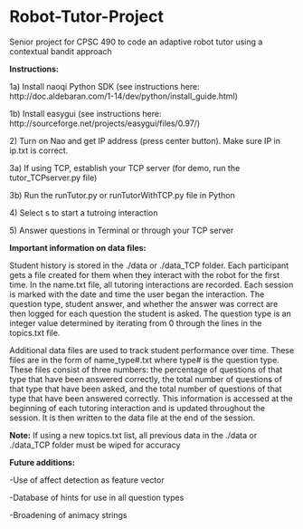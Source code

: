 # Robot-Tutor-Project
Senior project for CPSC 490 to code an adaptive robot tutor using a contextual bandit approach
<p>
<b>Instructions:</b> <p>
1a) Install naoqi Python SDK (see instructions here: http://doc.aldebaran.com/1-14/dev/python/install_guide.html) <p>
1b) Install easygui (see instructions here: http://sourceforge.net/projects/easygui/files/0.97/) <p>
2) Turn on Nao and get IP address (press center button). Make sure IP in ip.txt is correct.<p>
3a) If using TCP, establish your TCP server (for demo, run the tutor_TCPserver.py file)<p>
3b) Run the runTutor.py or runTutorWithTCP.py file in Python <p>
4) Select s to start a tutroing interaction <p>
5) Answer questions in Terminal or through your TCP server <p>
<b>Important information on data files:</b>
<p>
Student history is stored in the ./data or ./data_TCP folder. Each participant gets a file created for them when they interact with the robot for the first time. In the name.txt file, all tutoring interactions are recorded. Each session is marked with the date and time the user began the interaction. The question type, student answer, and whether the answer was correct are then logged for each question the student is asked. The question type is an integer value determined by iterating from 0 through the lines in the topics.txt file.
<p>
Additional data files are used to track student performance over time. These files are in the form of name_type#.txt where type# is the question type. These files consist of three numbers: the percentage of questions of that type that have been answered correctly, the total number of questions of that type that have been asked, and the total number of questions of that type that have been answered correctly. This information is accessed at the beginning of each tutoring interaction and is updated throughout the session. It is then written to the data file at the end of the session.
<p>
<b>Note:</b> If using a new topics.txt list, all previous data in the ./data or ./data_TCP folder must be wiped for accuracy
<p>
<b>Future additions:</b><p>
-Use of affect detection as feature vector<p>
-Database of hints for use in all question types<p>
-Broadening of animacy strings<p>
